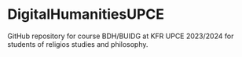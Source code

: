 # DigitalHumanitiesUPCE
GitHub repository for course BDH/BUIDG at KFR UPCE 2023/2024 for students of religios studies and philosophy.
